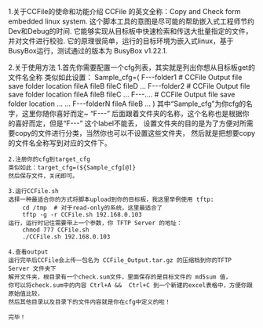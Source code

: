 

1.关于CCFile的使命和功能介绍
	CCFile 的英文全称：Copy and Check form embedded linux system. 
	这个脚本工具的意图是尽可能的帮助嵌入式工程师节约Dev和Debug的时间.
	它能够实现从目标板中快速检索和传送大批量指定的文件，并对文件进行校验.
	它的原理很简单，运行的目标环境为嵌入式linux，基于BusyBox运行，测试通过的版本为 BusyBox v1.22.1.

2.关于使用方法
	1.首先你需要配置一个cfg列表，其实就是列出你想从目标板get的文件名全称
	类似如此设置：
	Sample_cfg=(
		F---folder1   # CCFile Output file save folder location
			fileA
			fileB
			fileC
			fileD
			...
		F---folder2   # CCFile Output file save folder location
			fileA
			fileB
			fileC
			...
		F---....      # CCFile Output file save folder location
			...
			...
		F---folderN
		 	fileA
			fileB
			...
	)
	其中“Sample_cfg”为你cfg的名字，这里你随你喜好而定~
	“F---” 后面跟着文件夹的名称，这个名称也是根据你的喜好而定，但是“F---” 这个label不能丢，
	设置文件夹的目的是为了方便对所需要copy的文件进行分类，当然你也可以不设置这些文件夹，
	然后就是把想要copy的文件名全称写到对应的文件下。

	2.注册你的cfg到target_cfg
	类似如此：target_cfg=(${Sample_cfg[@]}
	然后保存文件，关闭即可。

	3.运行CCFile.sh
	选择一种最适合你的方式将脚本upload到你的目标板，我这里举例使用 tftp:
		cd /tmp  # 对于read-only的系统，这里最适合了
		tftp -g -r CCFile.sh 192.168.0.103
	运行，运行时记住需要带上一个参数，你 TFTP Server 的地址：
		chmod 777 CCFile.sh
        ./CCFile.sh 192.168.0.103

    4.查看output
    运行完毕后CCFile会上传一包名为 CCFile_Output.tar.gz 的压缩档到你的TFTP Server 文件夹下
    解开文件夹，根目录有一个check.sum文件，里面保存的是目标文件的 md5sum 值，
    你可以将check.sum中的内容 Ctrl+A &&  Ctrl+C 到一个新建的excel表格中，方便你跟原始值比较，
    然后其他目录以及目录下的文件内容就是你在cfg中定义的啦！

    完毕！ 
